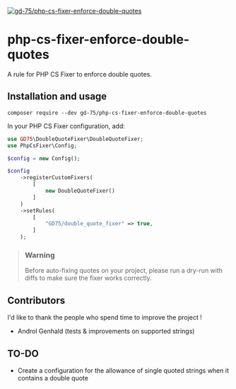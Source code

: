 [![gd-75/php-cs-fixer-enforce-double-quotes](https://github.com/gd-75/php-cs-fixer-enforce-double-quotes/actions/workflows/tests.yml/badge.svg)](https://github.com/gd-75/php-cs-fixer-enforce-double-quotes/actions/workflows/tests.yml)

# php-cs-fixer-enforce-double-quotes
A rule for PHP CS Fixer to enforce double quotes.

## Installation and usage
```shell
composer require --dev gd-75/php-cs-fixer-enforce-double-quotes
```

In your PHP CS Fixer configuration, add:
```php
use GD75\DoubleQuoteFixer\DoubleQuoteFixer;
use PhpCsFixer\Config;

$config = new Config();

$config
    ->registerCustomFixers(
        [
            new DoubleQuoteFixer()
        ]
    )
    ->setRules(
        [
            "GD75/double_quote_fixer" => true,
        ]
    );

```

> ### Warning
> Before auto-fixing quotes on your project, please run a dry-run with diffs to make sure the fixer works correctly.

## Contributors
I'd like to thank the people who spend time to improve the project !


- Androl Genhald (tests & improvements on supported strings)

## TO-DO
- Create a configuration for the allowance of single quoted strings when it contains a double quote